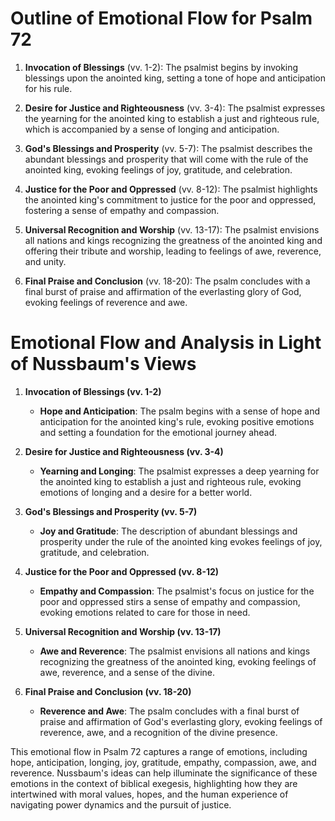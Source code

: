 # Outline of Emotional Flow for Psalm 72

1. **Invocation of Blessings** (vv. 1-2): The psalmist begins by invoking blessings upon the anointed king, setting a tone of hope and anticipation for his rule.

2. **Desire for Justice and Righteousness** (vv. 3-4): The psalmist expresses the yearning for the anointed king to establish a just and righteous rule, which is accompanied by a sense of longing and anticipation.

3. **God's Blessings and Prosperity** (vv. 5-7): The psalmist describes the abundant blessings and prosperity that will come with the rule of the anointed king, evoking feelings of joy, gratitude, and celebration.

4. **Justice for the Poor and Oppressed** (vv. 8-12): The psalmist highlights the anointed king's commitment to justice for the poor and oppressed, fostering a sense of empathy and compassion.

5. **Universal Recognition and Worship** (vv. 13-17): The psalmist envisions all nations and kings recognizing the greatness of the anointed king and offering their tribute and worship, leading to feelings of awe, reverence, and unity.

6. **Final Praise and Conclusion** (vv. 18-20): The psalm concludes with a final burst of praise and affirmation of the everlasting glory of God, evoking feelings of reverence and awe.

# Emotional Flow and Analysis in Light of Nussbaum's Views

1. **Invocation of Blessings (vv. 1-2)**
   - **Hope and Anticipation**: The psalm begins with a sense of hope and anticipation for the anointed king's rule, evoking positive emotions and setting a foundation for the emotional journey ahead.

2. **Desire for Justice and Righteousness (vv. 3-4)**
   - **Yearning and Longing**: The psalmist expresses a deep yearning for the anointed king to establish a just and righteous rule, evoking emotions of longing and a desire for a better world.

3. **God's Blessings and Prosperity (vv. 5-7)**
   - **Joy and Gratitude**: The description of abundant blessings and prosperity under the rule of the anointed king evokes feelings of joy, gratitude, and celebration.

4. **Justice for the Poor and Oppressed (vv. 8-12)**
   - **Empathy and Compassion**: The psalmist's focus on justice for the poor and oppressed stirs a sense of empathy and compassion, evoking emotions related to care for those in need.

5. **Universal Recognition and Worship (vv. 13-17)**
   - **Awe and Reverence**: The psalmist envisions all nations and kings recognizing the greatness of the anointed king, evoking feelings of awe, reverence, and a sense of the divine.

6. **Final Praise and Conclusion (vv. 18-20)**
   - **Reverence and Awe**: The psalm concludes with a final burst of praise and affirmation of God's everlasting glory, evoking feelings of reverence, awe, and a recognition of the divine presence.

This emotional flow in Psalm 72 captures a range of emotions, including hope, anticipation, longing, joy, gratitude, empathy, compassion, awe, and reverence. Nussbaum's ideas can help illuminate the significance of these emotions in the context of biblical exegesis, highlighting how they are intertwined with moral values, hopes, and the human experience of navigating power dynamics and the pursuit of justice.